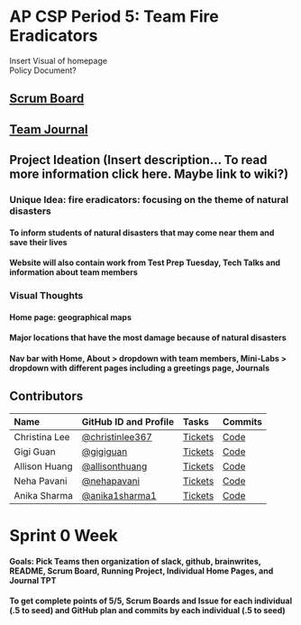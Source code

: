 # AP CSP Period 5: Team Fire Eradicators
Insert Visual of homepage<br>
Policy Document?<br>
## [Scrum Board](https://github.com/christinlee367/n225_fire_eradicators/projects/1)
## [Team Journal](https://docs.google.com/presentation/d/1DApdo31H95xfT2xFg8UQQlewpzwJxkxVgRRZPVxQS9U/edit?usp=sharing)

## Project Ideation (Insert description... To read more information click here. Maybe link to wiki?)

### Unique Idea: fire eradicators: focusing on the theme of natural disasters
#### To inform students of natural disasters that may come near them and save their lives
#### Website will also contain work from Test Prep Tuesday, Tech Talks and information about team members

### Visual Thoughts
#### Home page: geographical maps
#### Major locations that have the most damage because of natural disasters
#### Nav bar with Home, About > dropdown with team members, Mini-Labs > dropdown with different pages including a greetings page, Journals

## Contributors
| Name | GitHub ID and Profile | Tasks | Commits |
|:-----|:----------------------|:------|:--------|
| Christina Lee | [@christinlee367](https://github.com/christinlee367) | [Tickets](https://github.com/christinlee367/n225_fire_eradicators/issues/assigned/christinlee367) |[Code](https://github.com/anika1sharma1/n225_FireEradicatorsTheSequel/commits?author=christinlee367)
| Gigi Guan | [@gigiguan](https://github.com/gigiguan) | [Tickets](https://github.com/christinlee367/n225_fire_eradicators/issues/assigned/gigiguan) |[Code](https://github.com/anika1sharma1/n225_FireEradicatorsTheSequel/commits?author=gigiguan)
| Allison Huang | [@allisonthuang](https://github.com/allisonthuang) | [Tickets](https://github.com/christinlee367/n225_fire_eradicators/issues/assigned/allisonthuang) |[Code](https://github.com/anika1sharma1/n225_FireEradicatorsTheSequel/commits?author=allisonthuang)
| Neha Pavani | [@nehapavani](https://github.com/nehapavani) | [Tickets](https://github.com/christinlee367/n225_fire_eradicators/issues/assigned/nehapavani) |[Code](https://github.com/anika1sharma1/n225_FireEradicatorsTheSequel/commits?author=nehapavani)
| Anika Sharma | [@anika1sharma1](https://github.com/anika1sharma1) | [Tickets](https://github.com/christinlee367/n225_fire_eradicators/issues/assigned/anika1sharma1) |[Code](https://github.com/anika1sharma1/n225_FireEradicatorsTheSequel/commits?author=anika1sharma1)

# Sprint 0 Week  
#### Goals: Pick Teams then organization of slack, github, brainwrites, README, Scrum Board, Running Project, Individual Home Pages, and Journal TPT
#### To get complete points of 5/5, Scrum Boards and Issue for each individual (.5 to seed) and GitHub plan and commits by each individual (.5 to seed)
